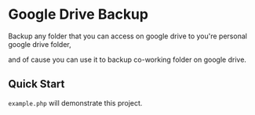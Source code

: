 Google  Drive Backup
===
Backup any folder that you can access on google drive to you're personal google drive folder,

and of cause you can use it to backup co-working folder on google drive.

Quick Start
---
```example.php``` will demonstrate this project.
